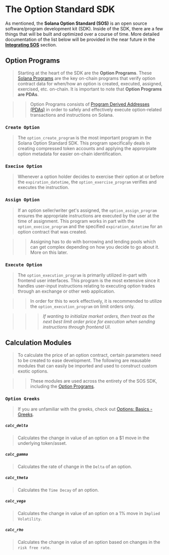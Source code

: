 # The Option Standard SDK

As mentioned, the **Solana Option Standard (SOS)** is an open source software/program development kit (SDK). Inside of the SDK, there are a few things that will be built and optimized over a course of time. More detailed documentation of the list below will be provided in the near future in the [**Integrating SOS**](/getting-started/setup) section.

## Option Programs

>Starting at the heart of the SDK are the **Option Programs**. These [Solana Programs](https://solana.com/docs/core/programs) are the key on-chain programs that verify option contract data for when/how an option is created, executed, assigned, exercised, etc. on-chain. It is important to note that **Option Programs are PDAs**.

>>Option Programs consists of [Program Derived Addresses (PDAs)](https://solana.com/docs/core/pda) in order to safely and effectively execute option-related transactions and instructions on Solana. 

### `Create Option`

>The `option_create_program` is the most important program in the Solana Option Standard SDK. This program specifically deals in creating compressed token accounts and applying the approrpiate option metadata for easier on-chain identification.

### `Execise Option`

>Whenever a option holder decides to exercise their option at or before the `expiration_datetime`, the `option_exercise_program` verifies and executes the instruction.

### `Assign Option`

>If an option seller/writer get's assigned, the `option_assign_program` ensures the appropriate instructions are executed by the user at the time of assignment. This program works in part with the `option_execise_program` and the specified `expiration_datetime` for an option contract that was created. 

>>Assigning has to do with borrowing and lending pools which can get complex depending on how you decide to go about it. More on this later.

### `Execute Option`

>The `option_execution_program` is primarily utilized in-part with frontend user interfaces. This program is the most extensive since it handles user-input instructions relating to executing option trades through an exchange or other web application.

>>In order for this to work effectively, it is recommended to utilize the `option_execution_program` on limit orders only.

>>>*If wanting to initialize market orders, then treat as the next best limit order price for execution when sending instructions through frontend UI.*

## Calculation Modules

>To calculate the price of an option contract, certain parameters need to be created to ease development. The following are reausable modules that can easily be imported and used to construct custom exotic options. 

>> These modules are used across the entirety of the SOS SDK, including the [Option Programs](/introduction/the-option-standard/#option-programs).
### `Option Greeks`

>If you are unfamiliar with the greeks, check out [Options: Basics - Greeks](/options-basics/the-greeks).

##### `calc_delta`

>Calculates the change in value of an option on a $1 move in the underlying token/asset. 

##### `calc_gamma`

>Calculates the rate of change in the `Delta` of an option.

##### `calc_theta`

>Calculates the `Time Decay` of an option.

##### `calc_vega`

>Calculates the change in value of an option on a 1% move in `Implied Volatility`.

##### `calc_rho`

>Calculates the change in value of an option based on changes in the `risk free rate`. 